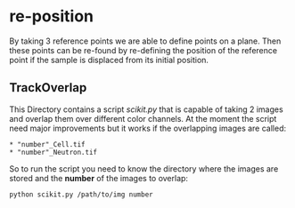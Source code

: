 # re-position

By taking 3 reference points we are able to define points on a plane. Then these points can be re-found by re-defining the position of the reference point if
the sample is displaced from its initial position.

## TrackOverlap

This Directory contains a script *scikit.py* that is capable of taking 2 images and overlap them over different color channels.
At the moment the script need major improvements but it works if the overlapping images are called:
	
	* "number"_Cell.tif
	* "number"_Neutron.tif

So to run the script you need to know the directory where the images are stored and the **number** of the images to overlap:

``` 
python scikit.py /path/to/img number
```
